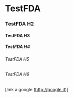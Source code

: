 # TestFDA
### TestFDA H2
#### TestFDA H3
##### TestFDA H4
###### TestFDA H5
###### TestFDA H6


[link a google (http://google.it)]
